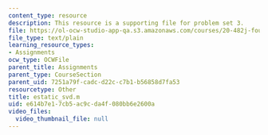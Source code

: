 ```yaml
---
content_type: resource
description: This resource is a supporting file for problem set 3.
file: https://ol-ocw-studio-app-qa.s3.amazonaws.com/courses/20-482j-foundations-of-algorithms-and-computational-techniques-in-systems-biology-spring-2006/e614b7e17cb5ac9cda4f080bb6e2600a_estatic_svd.m
file_type: text/plain
learning_resource_types:
- Assignments
ocw_type: OCWFile
parent_title: Assignments
parent_type: CourseSection
parent_uid: 7251a79f-cadc-d22c-c7b1-b56858d7fa53
resourcetype: Other
title: estatic_svd.m
uid: e614b7e1-7cb5-ac9c-da4f-080bb6e2600a
video_files:
  video_thumbnail_file: null
---
```

